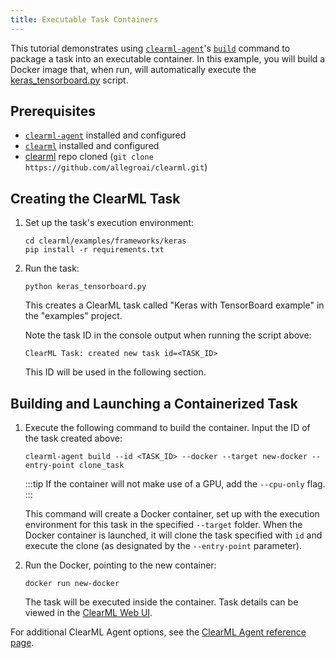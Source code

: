 ```yaml
---
title: Executable Task Containers
---
```


This tutorial demonstrates using [`clearml-agent`](../../clearml_agent.md)'s [`build`](../../clearml_agent/clearml_agent_ref.md#build) 
command to package a task into an executable container. In this example, you will build a Docker image that, when 
run, will automatically execute the [keras_tensorboard.py](https://github.com/allegroai/clearml/blob/master/examples/frameworks/keras/keras_tensorboard.py)
script.

## Prerequisites
* [`clearml-agent`](../../clearml_agent/clearml_agent_setup.md#installation) installed and configured
* [`clearml`](../../getting_started/ds/ds_first_steps.md#install-clearml) installed and configured
* [clearml](https://github.com/allegroai/clearml) repo cloned (`git clone https://github.com/allegroai/clearml.git`)

## Creating the ClearML Task
1. Set up the task's execution environment:
   
   ```console
   cd clearml/examples/frameworks/keras
   pip install -r requirements.txt
   ```

1. Run the task:
   
   ```console
   python keras_tensorboard.py
   ```
   This creates a ClearML task called "Keras with TensorBoard example" in the "examples" project.

   Note the task ID in the console output when running the script above:

   ```console
   ClearML Task: created new task id=<TASK_ID>
   ```
   This ID will be used in the following section.

## Building and Launching a Containerized Task
1. Execute the following command to build the container. Input the ID of the task created above:  
   ```console
   clearml-agent build --id <TASK_ID> --docker --target new-docker --entry-point clone_task
   ```

   :::tip
   If the container will not make use of a GPU, add the `--cpu-only` flag.
   :::

   This command will create a Docker container, set up with the execution environment for this task in the 
   specified `--target` folder. When the Docker container is launched, it will clone the task specified with `id` and 
   execute the clone (as designated by the `--entry-point` parameter).

1. Run the Docker, pointing to the new container:

   ```console
   docker run new-docker
   ```

   The task will be executed inside the container. Task details can be viewed in the [ClearML Web UI](../../webapp/webapp_overview.md).

For additional ClearML Agent options, see the [ClearML Agent reference page](../../clearml_agent/clearml_agent_ref.md).

